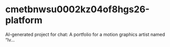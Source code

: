 # cmetbnwsu0002kz04of8hgs26-platform
AI-generated project for chat: A portfolio for a motion graphics artist named “Iv...
